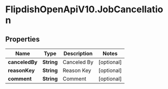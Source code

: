 # FlipdishOpenApiV10.JobCancellation

## Properties
Name | Type | Description | Notes
------------ | ------------- | ------------- | -------------
**canceledBy** | **String** | Canceled By | [optional] 
**reasonKey** | **String** | Reason Key | [optional] 
**comment** | **String** | Comment | [optional] 


